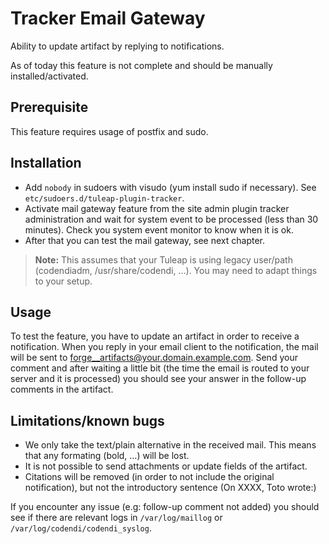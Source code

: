 Tracker Email Gateway
=====================

Ability to update artifact by replying to notifications.

As of today this feature is not complete and should be manually installed/activated.

Prerequisite
------------

This feature requires usage of postfix and sudo.

Installation
------------

* Add `nobody` in sudoers with visudo (yum install sudo if necessary).
  See `etc/sudoers.d/tuleap-plugin-tracker`.
* Activate mail gateway feature from the site admin plugin tracker administration
  and wait for system event to be processed (less than 30 minutes).
  Check you system event monitor to know when it is ok.
* After that you can test the mail gateway, see next chapter.

> **Note:** This assumes that your Tuleap is using legacy user/path (codendiadm,
> /usr/share/codendi, …). You may need to adapt things to your setup.

Usage
-----

To test the feature, you have to update an artifact in order to receive a
notification. When you reply in your email client to the notification, the mail
will be sent to forge__artifacts@your.domain.example.com. Send your comment and
after waiting a little bit (the time the email is routed to your server and it is
processed) you should see your answer in the follow-up comments in the artifact.

Limitations/known bugs
----------------------

* We only take the text/plain alternative in the received mail. This means that
  any formating (bold, …) will be lost.
* It is not possible to send attachments or update fields of the artifact.
* Citations will be removed (in order to not include the original notification),
  but not the introductory sentence (On XXXX, Toto wrote:)

If you encounter any issue (e.g: follow-up comment not added) you should see if
there are relevant logs in `/var/log/maillog` or `/var/log/codendi/codendi_syslog`.